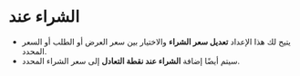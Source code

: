 # **الشراء عند**

- يتيح لك هذا الإعداد **تعديل سعر الشراء** والاختيار بين سعر العرض أو الطلب أو السعر المحدد.
- سيتم أيضًا إضافة **الشراء عند نقطة التعادل** إلى سعر الشراء المحدد.

